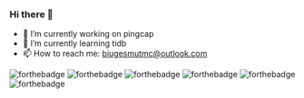 ### Hi there 👋

- 🔭 I’m currently working on pingcap
- 🌱 I’m currently learning tidb
- 📫 How to reach me: biugesmutmc@outlook.com

<!--
**7yyo/7yyo** is a ✨ _special_ ✨ repository because its `README.md` (this file) appears on your GitHub profile.

Here are some ideas to get you started:

- 🔭 I’m currently working on pingcap
- 🌱 I’m currently learning tidb 
- 👯 I’m looking to collaborate on ...
- 🤔 I’m looking for help with ...
- 💬 Ask me about ...
- 📫 How to reach me: biugesmutmc@outlook.com
- 😄 Pronouns: ...
- ⚡ Fun fact: ...
-->
![forthebadge](https://img.shields.io/badge/%20-Java-orange)  ![forthebadge](https://img.shields.io/badge/%20-JavaScript-green)   ![forthebadge](https://img.shields.io/badge/%20-Ruby-red)   ![forthebadge](https://img.shields.io/badge/%20-Go-blue)   ![forthebadge](https://img.shields.io/badge/%20-Python-blueviolet)   ![forthebadge](https://img.shields.io/badge/%20-MySQL-success)  

